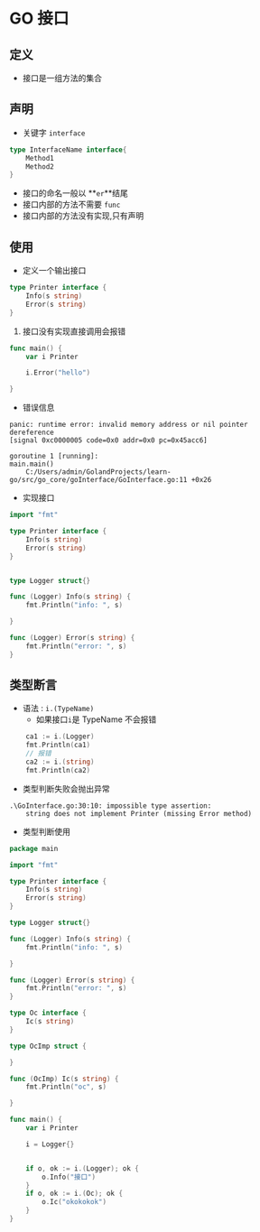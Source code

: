 # GO 接口

## 定义
- 接口是一组方法的集合

## 声明
- 关键字 `interface`

```go
type InterfaceName interface{
    Method1
    Method2
}
```

- 接口的命名一般以 **`er`**结尾
- 接口内部的方法不需要 `func`
- 接口内部的方法没有实现,只有声明


## 使用
- 定义一个输出接口

```go
type Printer interface {
	Info(s string)
	Error(s string)
}

```

1. 接口没有实现直接调用会报错


```go
func main() {
	var i Printer

	i.Error("hello")

}

```

- 错误信息

```text
panic: runtime error: invalid memory address or nil pointer dereference
[signal 0xc0000005 code=0x0 addr=0x0 pc=0x45acc6]

goroutine 1 [running]:
main.main()
	C:/Users/admin/GolandProjects/learn-go/src/go_core/goInterface/GoInterface.go:11 +0x26

```

- 实现接口

```go
import "fmt"

type Printer interface {
	Info(s string)
	Error(s string)
}


type Logger struct{}

func (Logger) Info(s string) {
	fmt.Println("info: ", s)

}

func (Logger) Error(s string) {
	fmt.Println("error: ", s)
}
```

## 类型断言
- 语法 : `i.(TypeName)`
    - 如果接口`i`是 TypeName 不会报错

```go
	ca1 := i.(Logger)
	fmt.Println(ca1)
    // 报错
	ca2 := i.(string)
	fmt.Println(ca2)
```

- 类型判断失败会抛出异常

```text
.\GoInterface.go:30:10: impossible type assertion:
	string does not implement Printer (missing Error method)
```

- 类型判断使用

```go
package main

import "fmt"

type Printer interface {
	Info(s string)
	Error(s string)
}

type Logger struct{}

func (Logger) Info(s string) {
	fmt.Println("info: ", s)

}

func (Logger) Error(s string) {
	fmt.Println("error: ", s)
}

type Oc interface {
	Ic(s string)
}

type OcImp struct {

}

func (OcImp) Ic(s string) {
	fmt.Println("oc", s)

}

func main() {
	var i Printer

	i = Logger{}


	if o, ok := i.(Logger); ok {
		o.Info("接口")
	}
	if o, ok := i.(Oc); ok {
		o.Ic("okokokok")
	}
}

```

